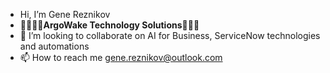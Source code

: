 - Hi, I’m Gene Reznikov
- 🕌🗼🗽🏰**ArgoWake Technology Solutions**🏯💒🌉
- 💞️ I’m looking to collaborate on AI for Business, ServiceNow technologies and automations
- 📫 How to reach me gene.reznikov@outlook.com

<!---
greznikov001/greznikov001 is a ✨ special ✨ repository because its `README.md` (this file) appears on your GitHub profile.
You can click the Preview link to take a look at your changes.
--->
